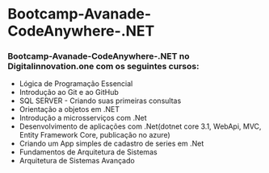 # Bootcamp-Avanade-CodeAnywhere-.NET
### Bootcamp-Avanade-CodeAnywhere-.NET no Digitalinnovation.one com os seguintes cursos:
- Lógica de Programação Essencial
- Introdução ao Git e ao GitHub
- SQL SERVER - Criando suas primeiras consultas
- Orientação a objetos em .NET
- Introdução a microsserviços com .Net
- Desenvolvimento de aplicações com .Net(dotnet core 3.1, WebApi, MVC, Entity Framework Core, publicação no azure)
- Criando um App simples de cadastro de series em .Net
- Fundamentos de Arquitetura de Sistemas
- Arquitetura de Sistemas Avançado
